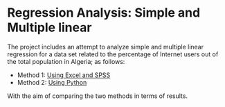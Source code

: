 # Regression Analysis: Simple and Multiple linear
The project includes an attempt to analyze simple and multiple linear regression for a data set related to the percentage of Internet users out of the total population in Algeria; as follows:
- Method 1: [Using Excel and SPSS](Regression_Percentage-of-Internet-users-in-Algeria.ppsx)
- Method 2: [Using Python](regression-analysis-simple-and-multiple-linear.ipynb)
  
With the aim of comparing the two methods in terms of results.
